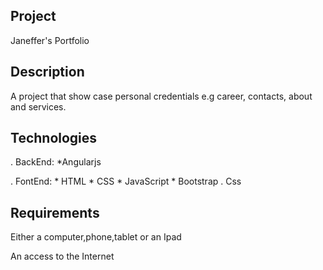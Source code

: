 ## Project
Janeffer's  Portfolio

## Description
A project that show case personal credentials e.g career, contacts, about and services.

## Technologies
  . BackEnd: *Angularjs
  
  . FontEnd: * HTML * CSS * JavaScript * Bootstrap
  . Css
  ## Requirements
  Either a computer,phone,tablet or an Ipad
  
  An access to the Internet
  


